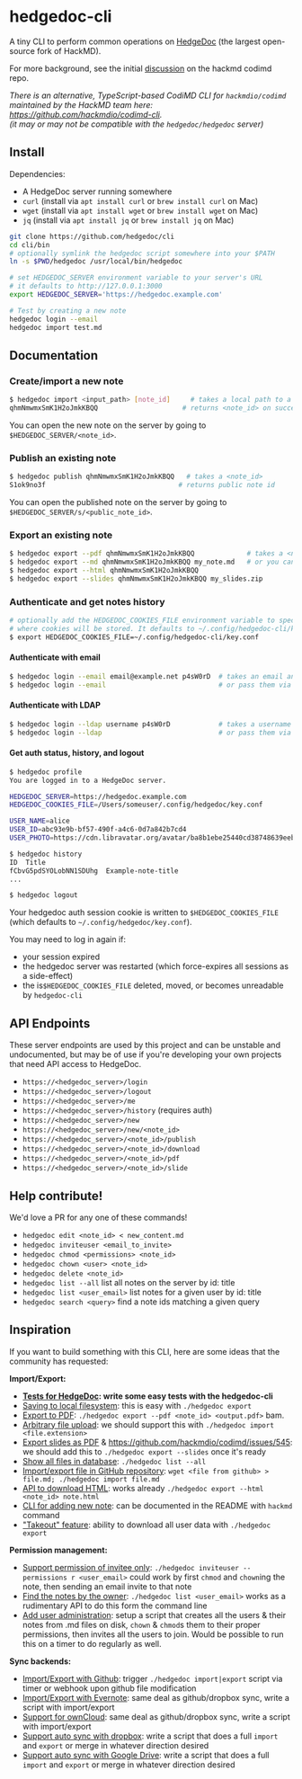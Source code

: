 # hedgedoc-cli

A tiny CLI to perform common operations on [HedgeDoc](https://github.com/hedgedoc/server) (the largest open-source fork of HackMD).

For more background, see the initial [discussion](https://github.com/hackmdio/codimd/issues/808) on the hackmd codimd repo.

*There is an alternative, TypeScript-based CodiMD CLI for `hackmdio/codimd` maintained by the HackMD team here: https://github.com/hackmdio/codimd-cli.*  
*(it may or may not be compatible with the `hedgedoc/hedgedoc` server)*

## Install

Dependencies:
 - A HedgeDoc server running somewhere
 - `curl` (install via `apt install curl` or `brew install curl` on Mac)
 - `wget` (install via `apt install wget` or `brew install wget` on Mac)
 - `jq` (install via `apt install jq` or `brew install jq` on Mac)

```bash
git clone https://github.com/hedgedoc/cli
cd cli/bin
# optionally symlink the hedgedoc script somewhere into your $PATH
ln -s $PWD/hedgedoc /usr/local/bin/hedgedoc

# set HEDGEDOC_SERVER environment variable to your server's URL
# it defaults to http://127.0.0.1:3000
export HEDGEDOC_SERVER='https://hedgedoc.example.com'  

# Test by creating a new note
hedgedoc login --email
hedgedoc import test.md
```

## Documentation

### Create/import a new note
```bash
$ hedgedoc import <input_path> [note_id]     # takes a local path to a text file, and an optional note id for the new note
qhmNmwmxSmK1H2oJmkKBQQ                     # returns <note_id> on success
```
You can open the new note on the server by going to `$HEDGEDOC_SERVER/<note_id>`.

### Publish an existing note

```bash
$ hedgedoc publish qhmNmwmxSmK1H2oJmkKBQQ   # takes a <note_id>
S1ok9no3f                                 # returns public note id
```
You can open the published note on the server by going to `$HEDGEDOC_SERVER/s/<public_note_id>`.

### Export an existing note

```bash
$ hedgedoc export --pdf qhmNmwmxSmK1H2oJmkKBQQ             # takes a <note_id>, outputs to <note_id>.pdf by default
$ hedgedoc export --md qhmNmwmxSmK1H2oJmkKBQQ my_note.md   # or you can specify an output path explicitly
$ hedgedoc export --html qhmNmwmxSmK1H2oJmkKBQQ
$ hedgedoc export --slides qhmNmwmxSmK1H2oJmkKBQQ my_slides.zip
```

### Authenticate and get notes history

```bash
# optionally add the HEDGEDOC_COOKIES_FILE environment variable to specify
# where cookies will be stored. It defaults to ~/.config/hedgedoc-cli/key.conf
$ export HEDGEDOC_COOKIES_FILE=~/.config/hedgedoc-cli/key.conf
```
#### Authenticate with email

```bash
$ hedgedoc login --email email@example.net p4sW0rD  # takes an email and password as optional args
$ hedgedoc login --email                            # or pass them via stdin prompt instead
```

#### Authenticate with LDAP

```bash
$ hedgedoc login --ldap username p4sW0rD            # takes a username and a password as optional args
$ hedgedoc login --ldap                             # or pass them via stdin prompt instead
```

#### Get auth status, history, and logout

```bash
$ hedgedoc profile
You are logged in to a HedgeDoc server.

HEDGEDOC_SERVER=https://hedgedoc.example.com
HEDGEDOC_COOKIES_FILE=/Users/someuser/.config/hedgedoc/key.conf

USER_NAME=alice
USER_ID=abc93e9b-bf57-490f-a4c6-0d7a842b7cd4
USER_PHOTO=https://cdn.libravatar.org/avatar/ba8b1ebe25440cd38748639eebdc8eaf?s=96

$ hedgedoc history
ID  Title
fCbvG5pdSYOLobNN1SDUhg  Example-note-title
...

$ hedgedoc logout
```

Your hedgedoc auth session cookie is written to `$HEDGEDOC_COOKIES_FILE` (which defaults to `~/.config/hedgedoc/key.conf`).

You may need to log in again if:
 - your session expired
 - the hedgedoc server was restarted (which force-expires all sessions as a side-effect)
 - the  is`$HEDGEDOC_COOKIES_FILE` deleted, moved, or becomes unreadable by `hedgedoc-cli`

## API Endpoints

These server endpoints are used by this project and can be unstable and undocumented, but may be of use if you're developing your own projects that need API access to HedgeDoc.

 - `https://<hedgedoc_server>/login`
 - `https://<hedgedoc_server>/logout`
 - `https://<hedgedoc_server>/me`
 - `https://<hedgedoc_server>/history`  (requires auth)
 - `https://<hedgedoc_server>/new`
 - `https://<hedgedoc_server>/new/<note_id>`
 - `https://<hedgedoc_server>/<note_id>/publish`
 - `https://<hedgedoc_server>/<note_id>/download`
 - `https://<hedgedoc_server>/<note_id>/pdf`
 - `https://<hedgedoc_server>/<note_id>/slide`

## Help contribute!

We'd love a PR for any one of these commands!

 - `hedgedoc edit <note_id> < new_content.md`
 - `hedgedoc inviteuser <email_to_invite>`
 - `hedgedoc chmod <permissions> <note_id>`
 - `hedgedoc chown <user> <note_id>`
 - `hedgedoc delete <note_id>`
 - `hedgedoc list --all` list all notes on the server by id: title
 - `hedgedoc list <user_email>` list notes for a given user by id: title
 - `hedgedoc search <query>` find a note ids matching a given query

## Inspiration

If you want to build something with this CLI, here are some ideas that the community has requested:

**Import/Export:**

- **[Tests for HedgeDoc](https://github.com/hackmdio/codimd/issues/22): write some easy tests with the hedgedoc-cli**
- [Saving to local filesystem](https://github.com/hackmdio/codimd/issues/90): this is easy with `./hedgedoc export`
- [Export to PDF](https://github.com/hackmdio/codimd/issues/33): `./hedgedoc export --pdf <note_id> <output.pdf>` bam.
- [Arbitrary file upload](https://github.com/hackmdio/codimd/issues/261): we should support this with `./hedgedoc import <file.extension>`
- [Export slides as PDF](https://github.com/hackmdio/codimd/issues/241) & https://github.com/hackmdio/codimd/issues/545: we should add this to `./hedgedoc export --slides` once it's ready
- [Show all files in database](https://github.com/hackmdio/codimd/issues/640): `./hedgedoc list --all`
- [Import/export file in GitHub repository](https://github.com/hackmdio/codimd/issues/218): `wget <file from github> > file.md; ./hedgedoc import file.md`
- [API to download HTML](https://github.com/hackmdio/codimd/issues/515): works already `./hedgedoc export --html <note_id> note.html`
- [CLI for adding new note](https://github.com/hackmdio/codimd/pull/673): can be documented in the README with `hackmd` command
- ["Takeout" feature](https://github.com/hackmdio/codimd/issues/823): ability to download all user data with `./hedgedoc export`

**Permission management:**

- [Support permission of invitee only](https://github.com/hackmdio/codimd/issues/35): `./hedgedoc inviteuser --permissions r <user_email>` could work by first `chmod` and `chown`ing the note, then sending an email invite to that note
- [Find the notes by the owner](https://github.com/hackmdio/codimd/issues/653): `./hedgedoc list <user_email>` works as a rudimentary API to do this form the command line
- [Add user administration](https://github.com/hackmdio/codimd/issues/272): setup a script that creates all the users & their notes from .md files on disk, `chown` & `chmod`s them to their proper permissions, then invites all the users to join.  Would be possible to run this on a timer to do regularly as well.

**Sync backends:**

- [Import/Export with Github](https://github.com/hackmdio/codimd/issues/34): trigger `./hedgedoc import|export` script via timer or webhook upon github file modification
- [Import/Export with Evernote](https://github.com/hackmdio/codimd/issues/97): same deal as github/dropbox sync, write a script with import/export
- [Support for ownCloud](https://github.com/hackmdio/codimd/issues/245): same deal as github/dropbox sync, write a script with import/export
- [Support auto sync with dropbox](https://github.com/hackmdio/codimd/issues/124): write a script that does a full `import` and `export` or merge in whatever direction desired
- [Support auto sync with Google Drive](https://github.com/hackmdio/codimd/issues/275): write a script that does a full `import` and `export` or merge in whatever direction desired
